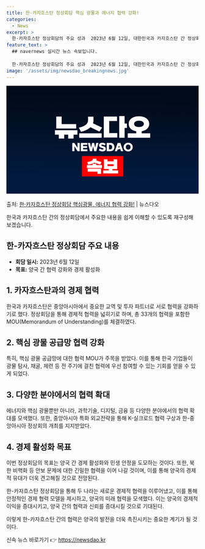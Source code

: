 ```yaml
---
title: 한-카자흐스탄 정상회담 핵심 광물과 에너지 협력 강화!
categories:
  - News
excerpt: >
  한·카자흐스탄 정상회담의 주요 성과  2023년 6월 12일, 대한민국과 카자흐스탄 간 정상회담이 개최되었습…
feature_text: >
  ## navernews 실시간 뉴스 속보입니다.

  한·카자흐스탄 정상회담의 주요 성과  2023년 6월 12일, 대한민국과 카자흐스탄 간 정상회담이 개최되었습…
image: '/assets/img/newsdao_breakingnews.jpg'
---
```


![뉴스다오 속보](/assets/img/newsdao_breakingnews.jpg)

<p>출처: <a href="https://newsdao.kr/4241" rel="dofollow">한·카자흐스탄 정상회담 핵심광물, 에너지 협력 강화!</a> | 뉴스다오</p>

한국과 카자흐스탄 간의 정상회담에서 주요한 내용을 쉽게 이해할 수 있도록 재구성해 보겠습니다.

## 한-카자흐스탄 정상회담 주요 내용

- **회담 일시:** 2023년 6월 12일
- **목표:** 양국 간 협력 강화와 경제 활성화

## 1. 카자흐스탄과의 경제 협력

한국과 카자흐스탄은 중앙아시아에서 중요한 교역 및 투자 파트너로 서로 협력을 강화하기로 했다. 정상회담을 통해 경제적 협력을 넓히기로 하며, 총 33개의 협력을 포함한 MOU(Memorandum of Understanding)를 체결하였다.

## 2. 핵심 광물 공급망 협력 강화

특히, 핵심 광물 공급망에 대한 협력 MOU가 주목을 받았다. 이를 통해 한국 기업들이 광물 탐사, 채굴, 제련 등 전 주기에 걸친 협력에 우선 참여할 수 있는 기회를 얻을 수 있게 되었다.

## 3. 다양한 분야에서의 협력 확대

에너지와 핵심 광물뿐만 아니라, 과학기술, 디지털, 금융 등 다양한 분야에서의 협력 확대를 모색했다. 또한, 중앙아시아 특화 외교전략을 통해 K-실크로드 협력 구상과 한-중앙아시아 정상회의 개최를 지지받았다.

## 4. 경제 활성화 목표

이번 정상회담의 목표는 양국 간 경제 활성화와 민생 안정을 도모하는 것이다. 또한, 북한 비핵화 등 안보 문제에 대한 긴밀한 협력을 이어 나갈 것이며, 이를 통해 양국의 경제적 유대가 더욱 견고해질 것으로 전망된다.

한-카자흐스탄 정상회담을 통해 두 나라는 새로운 경제적 협력을 이루어냈고, 이를 통해 안정적인 경제 협력 모델을 제시하고, 양국의 미래 협력을 모색했다. 이는 양국의 경제적 이익을 증대시키고, 양국 간의 협력과 신뢰를 증대시킬 것으로 기대된다.

이렇게 한-카자흐스탄 간의 협력은 양국의 발전을 더욱 촉진시키는 중요한 계기가 될 것이다. 

신속 뉴스 바로가기 👉 <a href="https://newsdao.kr" rel="dofollow">https://newsdao.kr</a>


